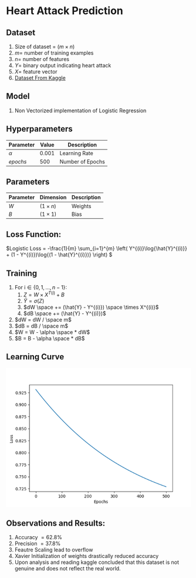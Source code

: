 # Heart Attack Prediction

## Dataset

1. Size of dataset = $(m \times n)$
2. $m =$ number of training examples
3. $n =$ number of features
4. $Y =$ binary output indicating heart attack
5. $X =$ feature vector
6. [Dataset From Kaggle](https://www.kaggle.com/datasets/iamsouravbanerjee/heart-attack-prediction-dataset)
   
## Model

1. Non Vectorized implementation of Logistic Regression

## Hyperparameters

| Parameter | Value | Description |
|-----------|-------|-------------|
| $\alpha$  | 0.001  | Learning Rate |
| $epochs$  | 500  | Number of Epochs |

## Parameters

| Parameter | Dimension    | Description |
|-----------|--------------|-------------|
| $W$     | $(1 \times n)$   | Weights |
| $B$       | $(1 \times 1)$   | Bias |

## Loss Function:

$Logistic Loss = -\frac{1}{m} \sum_{i=1}^{m} \left( Y^{(i)}\log{\hat{Y}^{(i)}} + (1 - Y^{(i)})\log{(1 - \hat{Y}^{(i)})} \right)
$ 

## Training

1. For $\text{i} \in \{0, 1, \ldots, n - 1\}$:
   1. $Z = W \times X^{T(i)} + B$
   2. $\hat{Y} = \sigma(Z)$
   3. $dW \space += (\hat{Y} - Y^{(i)}) \space \times X^{(i)}$
   4. $dB \space += (\hat{Y} - Y^{(i)})$
2. $dW = dW / \space m$
3. $dB = dB / \space m$
4. $W = W - \alpha \space * dW$
5. $B = B - \alpha \space * dB$

## Learning Curve
![Learning Curve](Loss_vs_Epochs.png)

## Observations and Results:
1. Accuracy $= 62.8$%
2. Precision $= 37.8$%
3. Feautre Scaling lead to overflow
4. Xavier Initialization of weights drastically reduced accuracy
5. Upon analysis and reading kaggle concluded that this dataset is not genuine and does not reflect the real world.